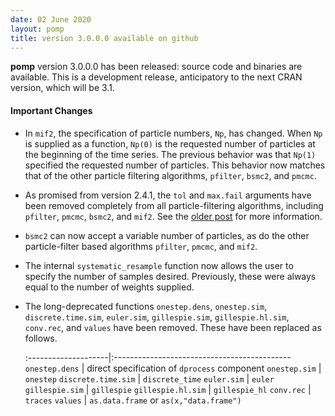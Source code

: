 ```yaml
---
date: 02 June 2020
layout: pomp
title: version 3.0.0.0 available on github
---
```


**pomp** version 3.0.0.0 has been released: source code and binaries are available.
This is a development release, anticipatory to the next CRAN version, which will be 3.1.

#### Important Changes

- In `mif2`, the specification of particle numbers, `Np`, has changed.
  When `Np` is supplied as a function, `Np(0)` is the requested number of particles at the beginning of the time series.
  The previous behavior was that `Np(1)` specified the requested number of particles.
  This behavior now matches that of the other particle filtering algorithms, `pfilter`, `bsmc2`, and `pmcmc`.

- As promised from version 2.4.1, the `tol` and `max.fail` arguments have been removed completely from all particle-filtering algorithms, including `pfilter`, `pmcmc`, `bsmc2`, and `mif2`.
  See the [older post](https://kingaa.github.io/pomp/archive.html#version-2-5-released) for more information.

- `bsmc2` can now accept a variable number of particles, as do the other particle-filter based algorithms `pfilter`, `pmcmc`, and `mif2`.

- The internal `systematic_resample` function now allows the user to specify the number of samples desired.
  Previously, these were always equal to the number of weights supplied.

- The long-deprecated functions `onestep.dens`, `onestep.sim`, `discrete.time.sim`, `euler.sim`, `gillespie.sim`, `gillespie.hl.sim`, `conv.rec`, and `values` have been removed.
  These have been replaced as follows.

   :--------------------|:--------------------------------------------
   `onestep.dens`       |  direct specification of `dprocess` component 
   `onestep.sim`        |  `onestep`
   `discrete.time.sim`  |  `discrete_time`
   `euler.sim`          |  `euler`
   `gillespie.sim`      |  `gillespie`
   `gillespie.hl.sim`   |  `gillespie_hl`
   `conv.rec`           |  `traces`
   `values`             |  `as.data.frame` or `as(x,"data.frame")`
